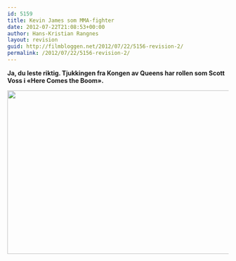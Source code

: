 ```yaml
---
id: 5159
title: Kevin James som MMA-fighter
date: 2012-07-22T21:08:53+00:00
author: Hans-Kristian Rangnes
layout: revision
guid: http://filmbloggen.net/2012/07/22/5156-revision-2/
permalink: /2012/07/22/5156-revision-2/
---
```

**Ja, du leste riktig. Tjukkingen fra Kongen av Queens har rollen som Scott Voss i &laquo;Here Comes the Boom&raquo;.**<!--more-->

  
<a href="http://filmbloggen.net/?attachment_id=5157" rel="attachment wp-att-5157"><img class="alignnone size-full wp-image-5157" src="http://filmbloggen.net/wp-content/uploads//2012/07/HereBoom.jpg" alt="" width="620" height="372" /></a>
